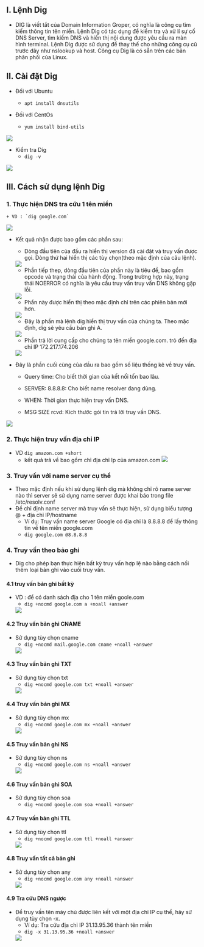 ## I. Lệnh Dig
- DIG là viết tắt của Domain Information Groper, có nghĩa là công cụ tìm kiếm thông tin tên miền. Lệnh Dig có tác dụng để kiểm tra và xử lí sự cố DNS Server, tìm kiếm DNS và hiển thị nội dung được yêu cầu ra màn hình terminal. Lệnh Dig được sử dụng để thay thế cho những công cụ cũ trước đây như nslookup và host. Công cụ Dig là có sẵn trên các bản phân phối của Linux.

## II. Cài đặt Dig 
- Đối với Ubuntu 
    + `apt install dnsutils`

- Đối với CentOs 
    + `yum install bind-utils`

<img src="img/dig (3).png">

- Kiểm tra Dig
    + `dig -v`
<img src="img/dig (4).png">

## III. Cách sử dụng lệnh Dig
### 1. Thực hiện DNS tra cứu 1 tên miền 
    + VD : `dig google.com`
<img src="img/dig (5).png">

- Kết quả nhận được bao gồm các phần sau:
    + Dòng đầu tiên của đầu ra hiển thị version đã cài đặt và truy vấn được gọi. Dòng thứ hai hiển thị các tùy chọn(theo mặc định của câu lệnh).
    <img src="img/dig (8).png">

    + Phần tiếp thep, dòng đầu tiên của phần này là tiêu đề, bao gồm opcode và trạng thái của hành động. Trong trường hợp này, trạng thái NOERROR có nghĩa là yêu cầu truy vấn truy vấn DNS không gặp lỗi.
    <img src="img/dig (9).png">
    
    + Phần này được hiển thị theo mặc định chỉ trên các phiên bản mới hơn.
    <img src="img/dig (10).png">

    + Đây là phần mà lệnh dig hiển thị truy vấn của chúng ta. Theo mặc định, dig sẽ yêu cầu bản ghi A.
    <img src="img/dig (11).png">
    
    + Phần trả lời cung cấp cho chúng ta tên miền google.com. trỏ đến địa chỉ IP 172.217.174.206
    <img src="img/dig (12).png">
    
- Đây là phần cuối cùng của đầu ra bao gồm số liệu thống kê về truy vấn.
    + Query time: Cho biết thời gian của kết nối tốn bao lâu.

    + SERVER: 8.8.8.8: Cho biết name resolver đang dùng.

    + WHEN: Thời gian thực hiện truy vấn DNS.

    + MSG SIZE rcvd: Kích thước gói tin trả lời truy vấn DNS.
<img src="img/dig (13).png">

### 2. Thực hiện truy vấn địa chỉ IP
- VD `dig amazon.com +short`
    + kết quả trả về bao gồm chỉ địa chỉ Ip của amazon.com
      <img src="img/dig (14).png">

### 3. Truy vấn với name server cụ thể
- Theo mặc định nếu khi sử dụng lệnh dig mà không chỉ rõ name server nào thì server sẽ sử dụng name server được khai báo trong file /etc/resolv.conf
- Để chỉ định name server mà truy vấn sẽ thực hiện, sử dụng biểu tượng @ + địa chỉ IP/hostname
    + Ví dụ: Truy vấn name server Google có địa chỉ là 8.8.8.8 để lấy thông tin về tên miền google.com
    + `dig google.com @8.8.8.8`



### 4. Truy vấn theo bảo ghi 
- Dig cho phép bạn thực hiện bất kỳ truy vấn hợp lệ nào bằng cách nối thêm loại bản ghi vào cuối truy vấn.
#### 4.1 truy vấn bản ghi bất kỳ
- VD : để có danh sách địa cho 1 tên miền goole.com
    + `dig +nocmd google.com a +noall +answer`
    <img src="img/dig (15).png">
#### 4.2 Truy vấn bản ghi CNAME
- Sử dụng tùy chọn cname 
    + `dig +nocmd mail.google.com cname +noall +answer`
    <img src="img/dig (16).png">
#### 4.3 Truy vấn bản ghi TXT
- Sử dụng tùy chọn txt
    + `dig +nocmd google.com txt +noall +answer`
    <img src="img/dig (17).png">
#### 4.4 Truy vấn bản ghi MX
- Sử dụng tùy chọn mx
    + `dig +nocmd google.com mx +noall +answer`
    <img src="img/dig (18).png">

#### 4.5  Truy vấn bản ghi NS
- Sử dụng tùy chọn ns
    + `dig +nocmd google.com ns +noall +answer`
     <img src="img/dig (19).png">
#### 4.6  Truy vấn bản ghi SOA
- Sử dụng tùy chọn soa
    + `dig +nocmd google.com soa +noall +answer`
      
#### 4.7 Truy vấn bản ghi TTL
- Sử dụng tùy chọn ttl
    + `dig +nocmd google.com ttl +noall +answer `
  <img src="img/dig (20).png">
#### 4.8 Truy vấn tất cả bản ghi 
- Sử dụng tùy chọn any
    + `dig +nocmd google.com any +noall +answer`
    <img src="img/dig (21).png">
#### 4.9 Tra cứu DNS ngược
- Để truy vấn tên máy chủ được liên kết với một địa chỉ IP cụ thể, hãy sử dụng tùy chọn -x.
    + Ví dụ: Tra cứu địa chỉ IP 31.13.95.36 thành tên miền
    + `dig -x 31.13.95.36 +noall +answer `
    <img src="img/dig (22).png">